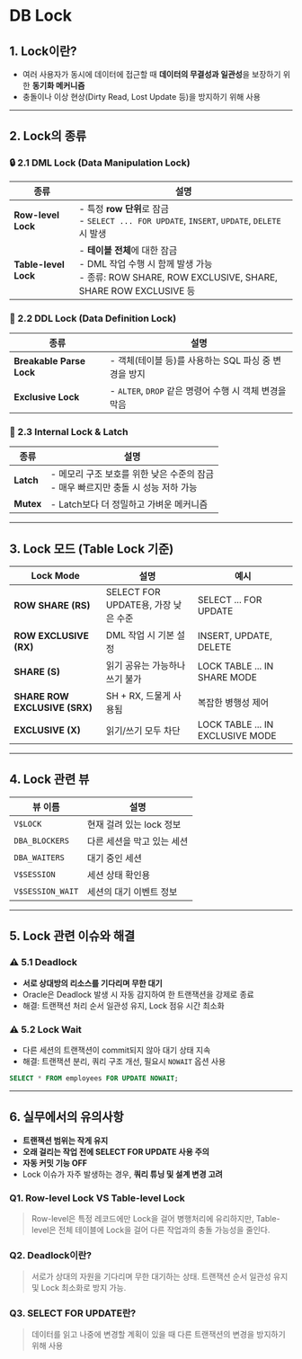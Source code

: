 # DB Lock

## 1. Lock이란?

- 여러 사용자가 동시에 데이터에 접근할 때 **데이터의 무결성과 일관성**을 보장하기 위한 **동기화 메커니즘**
- 충돌이나 이상 현상(Dirty Read, Lost Update 등)을 방지하기 위해 사용

---

## 2. Lock의 종류

### 🔒 2.1 DML Lock (Data Manipulation Lock)

| 종류                 | 설명                                                                                                                                  |
| -------------------- | ------------------------------------------------------------------------------------------------------------------------------------- |
| **Row-level Lock**   | - 특정 **row 단위**로 잠금<br>- `SELECT ... FOR UPDATE`, `INSERT`, `UPDATE`, `DELETE` 시 발생                                         |
| **Table-level Lock** | - **테이블 전체**에 대한 잠금<br>- DML 작업 수행 시 함께 발생 가능<br>- 종류: ROW SHARE, ROW EXCLUSIVE, SHARE, SHARE ROW EXCLUSIVE 등 |

### 🔐 2.2 DDL Lock (Data Definition Lock)

| 종류                     | 설명                                                   |
| ------------------------ | ------------------------------------------------------ |
| **Breakable Parse Lock** | - 객체(테이블 등)를 사용하는 SQL 파싱 중 변경을 방지   |
| **Exclusive Lock**       | - `ALTER`, `DROP` 같은 명령어 수행 시 객체 변경을 막음 |

### 🚫 2.3 Internal Lock & Latch

| 종류      | 설명                                                                                 |
| --------- | ------------------------------------------------------------------------------------ |
| **Latch** | - 메모리 구조 보호를 위한 낮은 수준의 잠금<br>- 매우 빠르지만 충돌 시 성능 저하 가능 |
| **Mutex** | - Latch보다 더 정밀하고 가벼운 메커니즘                                              |

---

## 3. Lock 모드 (Table Lock 기준)

| Lock Mode                     | 설명                                | 예시                             |
| ----------------------------- | ----------------------------------- | -------------------------------- |
| **ROW SHARE (RS)**            | SELECT FOR UPDATE용, 가장 낮은 수준 | SELECT ... FOR UPDATE            |
| **ROW EXCLUSIVE (RX)**        | DML 작업 시 기본 설정               | INSERT, UPDATE, DELETE           |
| **SHARE (S)**                 | 읽기 공유는 가능하나 쓰기 불가      | LOCK TABLE ... IN SHARE MODE     |
| **SHARE ROW EXCLUSIVE (SRX)** | SH + RX, 드물게 사용됨              | 복잡한 병행성 제어               |
| **EXCLUSIVE (X)**             | 읽기/쓰기 모두 차단                 | LOCK TABLE ... IN EXCLUSIVE MODE |

---

## 4. Lock 관련 뷰

| 뷰 이름          | 설명                       |
| ---------------- | -------------------------- |
| `V$LOCK`         | 현재 걸려 있는 lock 정보   |
| `DBA_BLOCKERS`   | 다른 세션을 막고 있는 세션 |
| `DBA_WAITERS`    | 대기 중인 세션             |
| `V$SESSION`      | 세션 상태 확인용           |
| `V$SESSION_WAIT` | 세션의 대기 이벤트 정보    |

---

## 5. Lock 관련 이슈와 해결

### ⚠️ 5.1 Deadlock

- **서로 상대방의 리소스를 기다리며 무한 대기**
- Oracle은 Deadlock 발생 시 자동 감지하여 한 트랜잭션을 강제로 종료
- 해결: 트랜잭션 처리 순서 일관성 유지, Lock 점유 시간 최소화

### ⚠️ 5.2 Lock Wait

- 다른 세션의 트랜잭션이 commit되지 않아 대기 상태 지속
- 해결: 트랜잭션 분리, 쿼리 구조 개선, 필요시 `NOWAIT` 옵션 사용

```sql
SELECT * FROM employees FOR UPDATE NOWAIT;
```

---

## 6. 실무에서의 유의사항

- **트랜잭션 범위는 작게 유지**
- **오래 걸리는 작업 전에 SELECT FOR UPDATE 사용 주의**
- **자동 커밋 기능 OFF**
- Lock 이슈가 자주 발생하는 경우, **쿼리 튜닝 및 설계 변경 고려**

### Q1. Row-level Lock VS Table-level Lock

> Row-level은 특정 레코드에만 Lock을 걸어 병행처리에 유리하지만, Table-level은 전체 테이블에 Lock을 걸어 다른 작업과의 충돌 가능성을 줄인다.

### Q2. Deadlock이란?

> 서로가 상대의 자원을 기다리며 무한 대기하는 상태. 트랜잭션 순서 일관성 유지 및 Lock 최소화로 방지 가능.

### Q3. SELECT FOR UPDATE란?

> 데이터를 읽고 나중에 변경할 계획이 있을 때 다른 트랜잭션의 변경을 방지하기 위해 사용
